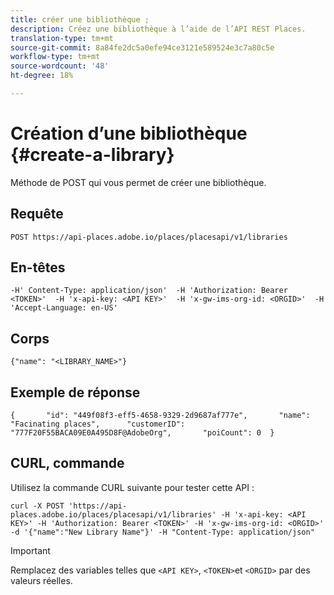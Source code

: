 ```yaml
---
title: créer une bibliothèque ;
description: Créez une bibliothèque à l’aide de l’API REST Places.
translation-type: tm+mt
source-git-commit: 8a84fe2dc5a0efe94ce3121e589524e3c7a80c5e
workflow-type: tm+mt
source-wordcount: '48'
ht-degree: 18%

---
```



# Création d’une bibliothèque {#create-a-library}

Méthode de POST qui vous permet de créer une bibliothèque.

## Requête

```text
POST https://api-places.adobe.io/places/placesapi/v1/libraries
```

## En-têtes

```text
-H' Content-Type: application/json'  -H 'Authorization: Bearer <TOKEN>'  -H 'x-api-key: <API KEY>'  -H 'x-gw-ims-org-id: <ORGID>'  -H 'Accept-Language: en-US'
```

## Corps

```text
{"name": "<LIBRARY_NAME>"}
```

## Exemple de réponse

```text
{       "id": "449f08f3-eff5-4658-9329-2d9687af777e",       "name": "Facinating places",      "customerID": "777F20F55BACA09E0A495D8F@AdobeOrg",       "poiCount": 0  }
```

## CURL, commande

Utilisez la commande CURL suivante pour tester cette API :

```text
curl -X POST 'https://api-places.adobe.io/places/placesapi/v1/libraries' -H 'x-api-key: <API KEY>' -H 'Authorization: Bearer <TOKEN>' -H 'x-gw-ims-org-id: <ORGID>' -d '{"name":"New Library Name"}' -H "Content-Type: application/json"
```

>[!IMPORTANT]
>
>Remplacez des variables telles que `<API KEY>`, `<TOKEN>`et `<ORGID>` par des valeurs réelles.

